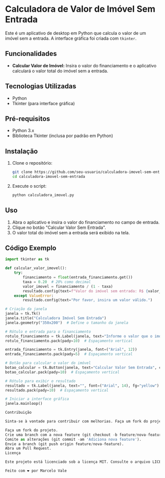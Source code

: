 # Calculadora de Valor de Imóvel Sem Entrada

Este é um aplicativo de desktop em Python que calcula o valor de um imóvel sem a entrada. A interface gráfica foi criada com `tkinter`.

## Funcionalidades

- **Calcular Valor de Imóvel:** Insira o valor do financiamento e o aplicativo calculará o valor total do imóvel sem a entrada.

## Tecnologias Utilizadas

- Python
- Tkinter (para interface gráfica)

## Pré-requisitos

- Python 3.x
- Biblioteca Tkinter (inclusa por padrão em Python)

## Instalação

1. Clone o repositório:
    ```bash
    git clone https://github.com/seu-usuario/calculadora-imovel-sem-entrada.git
    cd calculadora-imovel-sem-entrada
    ```

2. Execute o script:
    ```bash
    python calculadora_imovel.py
    ```

## Uso

1. Abra o aplicativo e insira o valor do financiamento no campo de entrada.
2. Clique no botão "Calcular Valor Sem Entrada".
3. O valor total do imóvel sem a entrada será exibido na tela.

## Código Exemplo

```python
import tkinter as tk

def calcular_valor_imovel():
    try:
        financiamento = float(entrada_financiamento.get())
        taxa = 0.20  # 20% como decimal
        valor_imovel = financiamento / (1 - taxa)
        resultado.config(text=f"Valor do imóvel sem entrada: R$ {valor_imovel:.2f}")
    except ValueError:
        resultado.config(text="Por favor, insira um valor válido.")

# Criação da janela
janela = tk.Tk()
janela.title("Calculadora Imóvel Sem Entrada")
janela.geometry("350x200")  # Define o tamanho da janela

# Rótulo e entrada para o financiamento
rotulo_financiamento = tk.Label(janela, text="Informe o valor que o imóvel está sendo vendido (R$):", font=("Arial", 12))
rotulo_financiamento.pack(pady=10)  # Espaçamento vertical

entrada_financiamento = tk.Entry(janela, font=("Arial", 12))
entrada_financiamento.pack(pady=5)  # Espaçamento vertical

# Botão para calcular o valor do imóvel
botao_calcular = tk.Button(janela, text="Calcular Valor Sem Entrada", command=calcular_valor_imovel, font=("Arial", 12))
botao_calcular.pack(pady=10)  # Espaçamento vertical

# Rótulo para exibir o resultado
resultado = tk.Label(janela, text="", font=("Arial", 14), fg="yellow")
resultado.pack(pady=10)  # Espaçamento vertical

# Iniciar a interface gráfica
janela.mainloop()

Contribuição

Sinta-se à vontade para contribuir com melhorias. Faça um fork do projeto, crie uma branch para suas alterações e envie um pull request.

Faça um fork do projeto.
Crie uma branch com a nova feature (git checkout -b feature/nova-feature).
Comite as alterações (git commit -am 'Adiciona nova feature').
Envie a branch (git push origin feature/nova-feature).
Abra um Pull Request.
Licença

Este projeto está licenciado sob a licença MIT. Consulte o arquivo LICENSE para mais detalhes.

Feito com ❤️ por Marcelo Vale
